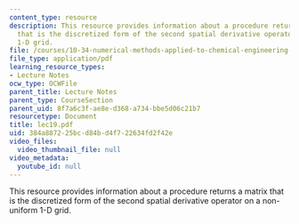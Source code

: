 ```yaml
---
content_type: resource
description: This resource provides information about a procedure returns a matrix
  that is the discretized form of the second spatial derivative operator on a non-uniform
  1-D grid.
file: /courses/10-34-numerical-methods-applied-to-chemical-engineering-fall-2005/384a887225bcd84bd4f722634fd2f42e_lec19.pdf
file_type: application/pdf
learning_resource_types:
- Lecture Notes
ocw_type: OCWFile
parent_title: Lecture Notes
parent_type: CourseSection
parent_uid: 8f7a6c3f-ae8e-d368-a734-bbe5d06c21b7
resourcetype: Document
title: lec19.pdf
uid: 384a8872-25bc-d84b-d4f7-22634fd2f42e
video_files:
  video_thumbnail_file: null
video_metadata:
  youtube_id: null
---
```

This resource provides information about a procedure returns a matrix that is the discretized form of the second spatial derivative operator on a non-uniform 1-D grid.

